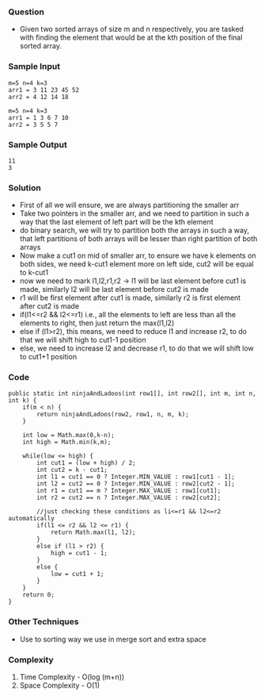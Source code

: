 ### Question
- Given two sorted arrays of size m and n respectively, you are tasked with finding the element that would be at the kth position of the final sorted array.

### Sample Input
    m=5 n=4 k=3
    arr1 = 3 11 23 45 52
    arr2 = 4 12 14 18

    m=5 n=4 k=3
    arr1 = 1 3 6 7 10
    arr2 = 3 5 5 7

### Sample Output
    11
    3

### Solution
- First of all we will ensure, we are always partitioning the smaller arr
- Take two pointers in the smaller arr, and we need to partition in such a way that the last element of left part will be the kth element
- do binary search, we will try to partition both the arrays in such a way, that left partitions of both arrays will be lesser than right partition of both arrays
- Now make a cut1 on mid of smaller arr, to ensure we have k elements on both sides, we need k-cut1 element more on left side, cut2 will be equal to k-cut1
- now we need to mark l1,l2,r1,r2 -> l1 will be last element before cut1 is made, similarly l2 will be last element before cut2 is made
- r1 will be first element after cut1 is made, similarly r2 is first element after cut2 is made
- if(l1<=r2 && l2<=r1) i.e., all the elements to left are less than all the elements to right, then just return the max(l1,l2)
- else if (l1>r2), this means, we need to reduce l1 and increase r2, to do that we will shift high to cut1-1 position
- else, we need to increase l2 and decrease r1, to do that we will shift low to cut1+1 position

### Code
    public static int ninjaAndLadoos(int row1[], int row2[], int m, int n, int k) {
        if(m < n) {
            return ninjaAndLadoos(row2, row1, n, m, k);
        }

        int low = Math.max(0,k-n);
        int high = Math.min(k,m);

        while(low <= high) {
            int cut1 = (low + high) / 2;
            int cut2 = k - cut1;
            int l1 = cut1 == 0 ? Integer.MIN_VALUE : row1[cut1 - 1];
            int l2 = cut2 == 0 ? Integer.MIN_VALUE : row2[cut2 - 1];
            int r1 = cut1 == m ? Integer.MAX_VALUE : row1[cut1];
            int r2 = cut2 == n ? Integer.MAX_VALUE : row2[cut2];
            
            //just checking these conditions as li<=r1 && l2<=r2 automatically
            if(l1 <= r2 && l2 <= r1) {
                return Math.max(l1, l2);
            }
            else if (l1 > r2) {
                high = cut1 - 1;
            }
            else {
                low = cut1 + 1;
            }
        }
        return 0;
    }

### Other Techniques
- Use to sorting way we use in merge sort and extra space

### Complexity
1. Time Complexity - O(log (m+n))
2. Space Complexity - O(1)